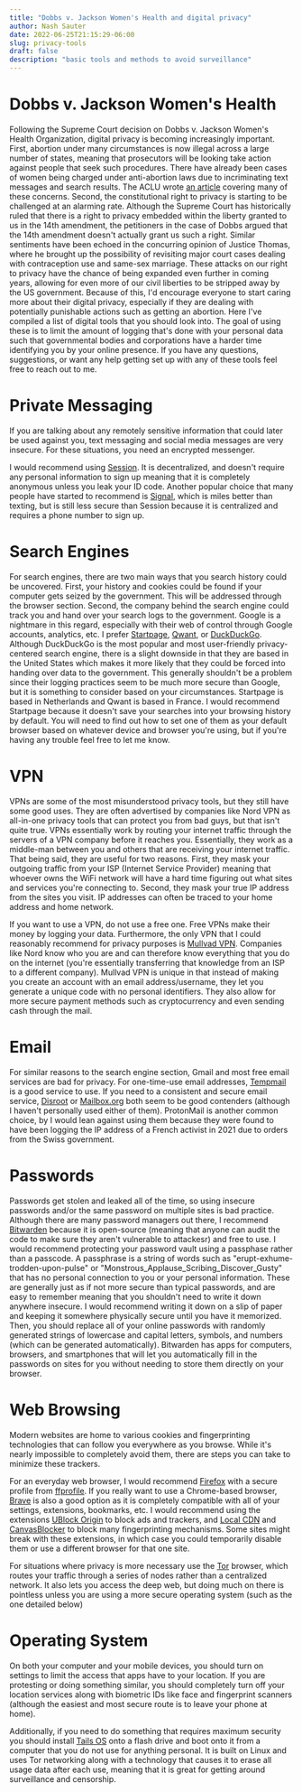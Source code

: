 ```yaml
---
title: "Dobbs v. Jackson Women's Health and digital privacy"
author: Nash Sauter
date: 2022-06-25T21:15:29-06:00
slug: privacy-tools
draft: false
description: "basic tools and methods to avoid surveillance"
---
```


# Dobbs v. Jackson Women's Health
Following the Supreme Court decision on Dobbs v. Jackson Women's Health Organization, digital privacy is becoming increasingly important.
First, abortion under many circumstances is now illegal across a large number of states, meaning that prosecutors will be looking take action against people that seek such procedures.
There have already been cases of women being charged under anti-abortion laws due to incriminating text messages and search results.
The ACLU wrote [an article](https://www.aclu.org/news/privacy-technology/impending-threat-of-abortion-criminalization-brings-new-urgency-to-the-fight-for-digital-privacy) covering many of these concerns.
Second, the constitutional right to privacy is starting to be challenged at an alarming rate.
Although the Supreme Court has historically ruled that there is a right to privacy embedded within the liberty granted to us in the 14th amendment, the petitioners in the case of Dobbs argued that the 14th amendment doesn't actually grant us such a right.
Similar sentiments have been echoed in the concurring opinion of Justice Thomas, where he brought up the possibility of revisiting major court cases dealing with contraception use and same-sex marriage.
These attacks on our right to privacy have the chance of being expanded even further in coming years, allowing for even more of our civil liberties to be stripped away by the US government.
Because of this, I'd encourage everyone to start caring more about their digital privacy, especially if they are dealing with potentially punishable actions such as getting an abortion.
Here I've compiled a list of digital tools that you should look into.
The goal of using these is to limit the amount of logging that's done with your personal data such that governmental bodies and corporations have a harder time identifying you by your online presence.
If you have any questions, suggestions, or want any help getting set up with any of these tools feel free to reach out to me.

# Private Messaging
If you are talking about any remotely sensitive information that could later be used against you, text messaging and social media messages are very insecure.
For these situations, you need an encrypted messenger.

I would recommend using [Session](https://getsession.org/). 
It is decentralized, and doesn't require any personal information to sign up meaning that it is completely anonymous unless you leak your ID code.
Another popular choice that many people have started to recommend is [Signal](https://signal.org/), which is miles better than texting, but is still less secure than Session because it is centralized and requires a phone number to sign up.

# Search Engines
For search engines, there are two main ways that you search history could be uncovered.
First, your history and cookies could be found if your computer gets seized by the government.
This will be addressed through the browser section.
Second, the company behind the search engine could track you and hand over your search logs to the government.
Google is a nightmare in this regard, especially with their web of control through Google accounts, analytics, etc.
I prefer [Startpage](https://www.startpage.com/), [Qwant](https://www.qwant.com/), or [DuckDuckGo](https://duckduckgo.com/).
Although DuckDuckGo is the most popular and most user-friendly privacy-centered search engine, there is a slight downside in that they are based in the United States which makes it more likely that they could be forced into handing over data to the government.
This generally shouldn't be a problem since their logging practices seem to be much more secure than Google, but it is something to consider based on your circumstances.
Startpage is based in Netherlands and Qwant is based in France.
I would recommend Startpage because it doesn't save your searches into your browsing history by default.
You will need to find out how to set one of them as your default browser based on whatever device and browser you're using, but if you're having any trouble feel free to let me know.

# VPN
VPNs are some of the most misunderstood privacy tools, but they still have some good uses.
They are often advertised by companies like Nord VPN as all-in-one privacy tools that can protect you from bad guys, but that isn't quite true.
VPNs essentially work by routing your internet traffic through the servers of a VPN company before it reaches you.
Essentially, they work as a middle-man between you and others that are receiving your internet traffic.
That being said, they are useful for two reasons.
First, they mask your outgoing traffic from your ISP (Internet Service Provider) meaning that whoever owns the WiFi network will have a hard time figuring out what sites and services you're connecting to. Second, they mask your true IP address from the sites you visit.
IP addresses can often be traced to your home address and home network.

If you want to use a VPN, do not use a free one.
Free VPNs make their money by logging your data.
Furthermore, the only VPN that I could reasonably recommend for privacy purposes is [Mullvad VPN](https://mullvad.net/en/).
Companies like Nord know who you are and can therefore know everything that you do on the internet (you're essentially transferring that knowledge from an ISP to a different company).
Mullvad VPN is unique in that instead of making you create an account with an email address/username, they let you generate a unique code with no personal identifiers.
They also allow for more secure payment methods such as cryptocurrency and even sending cash through the mail.

# Email
For similar reasons to the search engine section, Gmail and most free email services are bad for privacy.
For one-time-use email addresses, [Tempmail](https://temp-mail.org/en/) is a good service to use.
If you need to a consistent and secure email service, [Disroot](https://disroot.org/) or [Mailbox.org](https://mailbox.org/) both seem to be good contenders (although I haven't personally used either of them).
ProtonMail is another common choice, by I would lean against using them because they were found to have been logging the IP address of a French activist in 2021 due to orders from the Swiss government.

# Passwords
Passwords get stolen and leaked all of the time, so using insecure passwords and/or the same password on multiple sites is bad practice.
Although there are many password managers out there, I recommend [Bitwarden](https://bitwarden.com) because it is open-source (meaning that anyone can audit the code to make sure they aren't vulnerable to attackesr) and free to use.
I would recommend protecting your password vault using a passphase rather than a passcode.
A passphrase is a string of words such as "erupt-exhume-trodden-upon-pulse" or "Monstrous_Applause_Scribing_Discover_Gusty" that has no personal connection to you or your personal information.
These are generally just as if not more secure than typical passwords, and are easy to remember meaning that you shouldn't need to write it down anywhere insecure.
I would recommend writing it down on a slip of paper and keeping it somewhere physically secure until you have it memorized.
Then, you should replace all of your online passwords with randomly generated strings of lowercase and capital letters, symbols, and numbers (which can be generated automatically).
Bitwarden has apps for computers, browsers, and smartphones that will let you automatically fill in the passwords on sites for you without needing to store them directly on your browser.

# Web Browsing
Modern websites are home to various cookies and fingerprinting technologies that can follow you everywhere as you browse.
While it's nearly impossible to completely avoid them, there are steps you can take to minimize these trackers.

For an everyday web browser, I would recommend [Firefox](https://www.mozilla.org/firefox/) with a secure profile from [ffprofile](https://ffprofile.com/).
If you really want to use a Chrome-based browser, [Brave](https://brave.com) is also a good option as it is completely compatible with all of your settings, extensions, bookmarks, etc.
I would recommend using the extensions [UBlock Origin](https://addons.mozilla.org/firefox/addon/ublock-origin/) to block ads and trackers, and [Local CDN](https://www.localcdn.org/) and [CanvasBlocker](https://addons.mozilla.org/en-US/firefox/addon/canvasblocker/) to block many fingerprinting mechanisms.
Some sites might break with these extensions, in which case you could temporarily disable them or use a different browser for that one site.

For situations where privacy is more necessary use the [Tor](https://www.torproject.org/) browser, which routes your traffic through a series of nodes rather than a centralized network.
It also lets you access the deep web, but doing much on there is pointless unless you are using a more secure operating system (such as the one detailed below)

# Operating System
On both your computer and your mobile devices, you should turn on settings to limit the access that apps have to your location.
If you are protesting or doing something similar, you should completely turn off your location services along with biometric IDs like face and fingerprint scanners (although the easiest and most secure route is to leave your phone at home).

Additionally, if you need to do something that requires maximum security you should install [Tails OS](https://tails.boum.org/) onto a flash drive and boot onto it from a computer that you do not use for anything personal.
It is built on Linux and uses Tor networking along with a technology that causes it to erase all usage data after each use, meaning that it is great for getting around surveillance and censorship.
